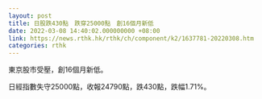 ```yaml
---
layout: post
title: 日股跌430點　跌穿25000點　創16個月新低
date: 2022-03-08 14:40:02.000000000 +08:00
link: https://news.rthk.hk/rthk/ch/component/k2/1637781-20220308.htm
categories: rthk
---
```


東京股市受壓，創16個月新低。

日經指數失守25000點，收報24790點，跌430點，跌幅1.71%。
